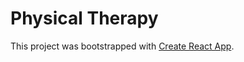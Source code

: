 # Physical Therapy

This project was bootstrapped with [Create React App](https://github.com/facebook/create-react-app).
